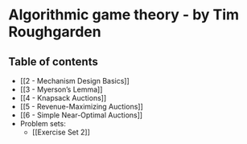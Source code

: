 # Algorithmic game theory - by Tim Roughgarden
## Table of contents
- [[2 - Mechanism Design Basics]]
- [[3 - Myerson’s Lemma]]
- [[4 -  Knapsack Auctions]]
- [[5 - Revenue-Maximizing Auctions]]
- [[6 - Simple Near-Optimal Auctions]]
- Problem sets:
	- [[Exercise Set 2]]